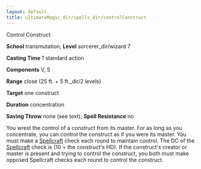 ```yaml
---
layout: default
title: ultimateMagic_dir/spells_dir/controlConstruct
---
```

Control Construct

**School** transmutation; **Level** sorcerer_dir/wizard 7

**Casting Time** 1 standard action

**Components** V, S

**Range** close (25 ft. + 5 ft._dir/2 levels)

**Target** one construct

**Duration** concentration

**Saving Throw** none (see text); **Spell Resistance** no

You wrest the control of a construct from its master. For as long as you concentrate, you can control the construct as if you were its master. You must make a [Spellcraft](skills_dir/spellcraft#_spellcraft) check each round to maintain control. The DC of the [Spellcraft](skills_dir/spellcraft#_spellcraft) check is (10 + the construct's HD). If the construct's creator or master is present and trying to control the construct, you both must make opposed Spellcraft checks each round to control the construct.

